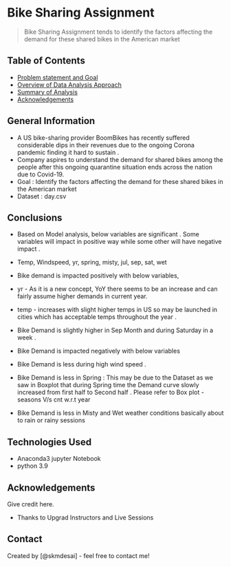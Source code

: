 # Bike Sharing Assignment
> Bike Sharing Assignment tends to identify the factors affecting the demand for these shared bikes in the American market 


## Table of Contents
* [Problem statement and Goal](#general-information)
* [Overview of Data Analysis Approach](#technologies-used)
* [Summary of Analysis](#conclusions)
* [Acknowledgements](#acknowledgements)

<!-- You can include any other section that is pertinent to your problem -->

## General Information
- A US bike-sharing provider BoomBikes has recently suffered considerable dips in their revenues due to the ongoing Corona pandemic finding it hard to sustain .
- Company aspires to understand the demand for shared bikes among the people after this ongoing quarantine situation ends across the nation due to Covid-19.
- Goal : Identify the factors affecting the demand for these shared bikes in the American market 
- Dataset : day.csv

<!-- You don't have to answer all the questions - just the ones relevant to your project. -->

## Conclusions
- Based on Model analysis, below variables are significant . Some variables will impact in positive way while some other will have negative impact . 
- Temp, Windspeed, yr, spring, misty, jul, sep, sat, wet

- Bike demand is impacted positively with below variables,
- yr - As it is a new concept, YoY there seems to be an increase and can fairly assume higher demands in current year.
- temp - increases with slight higher temps in US so may be launched in cities which has acceptable temps throughout the year .
- Bike Demand is slightly higher in Sep Month and during Saturday in a week .

- Bike Demand is impacted negatively with below variables
- Bike Demand is less during high wind speed .
- Bike Demand is less in Spring : This may be due to the Dataset as we saw in Boxplot that during Spring time the Demand curve slowly increased from first half to Second half . Please refer to Box plot - seasons V/s cnt w.r.t year
- Bike Demand is less in Misty and Wet weather conditions basically about to rain or rainy sessions

<!-- You don't have to answer all the questions - just the ones relevant to your project. -->


## Technologies Used
- Anaconda3 jupyter Notebook
- python 3.9

<!-- As the libraries versions keep on changing, it is recommended to mention the version of library used in this project -->

## Acknowledgements
Give credit here.
- Thanks to Upgrad Instructors and Live Sessions


## Contact
Created by [@skmdesai] - feel free to contact me!


<!-- Optional -->
<!-- ## License -->
<!-- This project is open source and available under the [... License](). -->

<!-- You don't have to include all sections - just the one's relevant to your project -->
